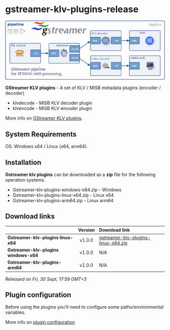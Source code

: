 
# gstreamer-klv-plugins-release


<div align="center">
  <a >
    <img src="images/GstKlvPipeline.png" alt="Logo" >
  </a>
</div>


**GStreamer KLV plugins** - A set of KLV / MISB metadata plugins (encoder / decoder)

- klvdecode - MISB KLV decoder plugin  
- klvencode - MISB KLV encoder plugin  

More info on [GStreamer KLV plugins](https://www.impleotv.com/content/gstreamer-klv-plugins/help/index.html).


## System Requirements
OS: Windows x64 / Linux (x64, arm64).

## Installation

**Gstreamer klv plugins** can be downloaded as a **zip** file for the following operation systems:  
 - Gstreamer-klv-plugins-windows-x64.zip  - Windows
 - Gstreamer-klv-plugins-linux-x64.zip    - Linux x64
 - Gstreamer-klv-plugins-arm64.zip  - Linux arm64

## Download links

|          | Version             | Download link                                                           | 
|:---------|:-------------------:|:------------------------------------------------------------------------|
| **Gstreamer-klv-plugins linux-x64**     |   v1.0.0 | [gstreamer-klv-plugins-linux-x64.zip](https://github.com/impleotv/gstreamer-klv-plugins-release/releases/latest/download/gstreamer-klv-plugins-linux-x64.zip)   | 
| **Gstreamer-klv-plugins windows-x64**   |   v1.0.0 | N/A | 
| **Gstreamer-klv-plugins-arm64**   |   v1.0.0 | N/A | 

*Released on Fri, 30 Sept, 17:59 GMT+3*

## Plugin configuration

Before using the plugins you'll need to configure some paths/environmental variables.  

More info on [plugin configuration](https://www.impleotv.com/content/gstreamer-klv-plugins/help/user-guide/env-variables.html)

